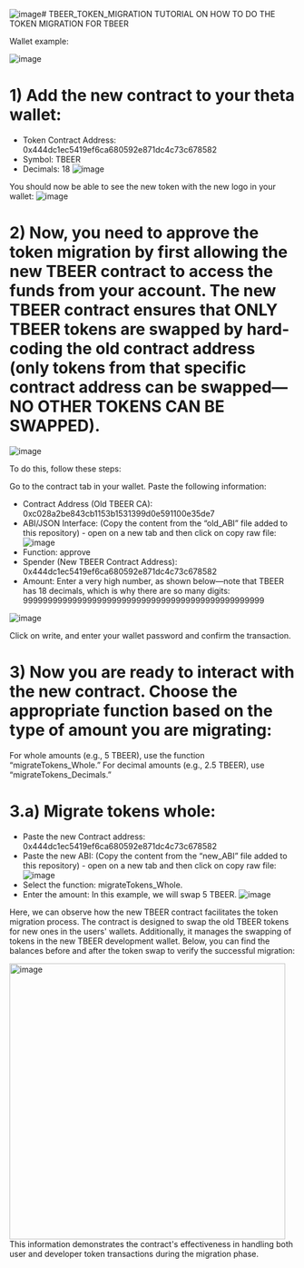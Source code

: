 ![image](https://github.com/THETZILLA/TBEER_TOKEN_MIGRATION/assets/156357319/c19acb83-7c22-486f-a0c9-cdd205eb7920)# TBEER_TOKEN_MIGRATION
TUTORIAL ON HOW TO DO THE TOKEN MIGRATION FOR TBEER

Wallet example:

![image](https://github.com/THETZILLA/TBEER_TOKEN_MIGRATION/assets/156357319/5abb4c91-e16b-4134-9cd2-7a1743ee94ff)

# 1) Add the new contract to your theta wallet:
- Token Contract Address:  0x444dc1ec5419ef6ca680592e871dc4c73c678582
- Symbol: TBEER
- Decimals: 18
![image](https://github.com/THETZILLA/TBEER_TOKEN_MIGRATION/assets/156357319/29bd3c35-dcc1-4ce8-8c76-c150fbacb662)

You should now be able to see the new token with the new logo in your wallet:
![image](https://github.com/THETZILLA/TBEER_TOKEN_MIGRATION/assets/156357319/e991d98f-7440-499f-a8f1-00b3000a7cf7)

# 2) Now, you need to approve the token migration by first allowing the new TBEER contract to access the funds from your account. The new TBEER contract ensures that ONLY TBEER tokens are swapped by hard-coding the old contract address (only tokens from that specific contract address can be swapped—NO OTHER TOKENS CAN BE SWAPPED).
![image](https://github.com/THETZILLA/TBEER_TOKEN_MIGRATION/assets/156357319/d82d93a1-4385-4c87-972d-efa2288d2cdc)


To do this, follow these steps:

Go to the contract tab in your wallet.
Paste the following information:
- Contract Address (Old TBEER CA): 0xc028a2be843cb1153b1531399d0e591100e35de7
- ABI/JSON Interface: (Copy the content from the “old_ABI” file added to this repository) - open on a new tab and then click on copy raw file:
  ![image](https://github.com/THETZILLA/TBEER_TOKEN_MIGRATION/assets/156357319/efa21202-31c3-4225-a4ba-18012bc82303)
- Function: approve
- Spender (New TBEER Contract Address): 0x444dc1ec5419ef6ca680592e871dc4c73c678582
- Amount: Enter a very high number, as shown below—note that TBEER has 18 decimals, which is why there are so many digits: 9999999999999999999999999999999999999999999999999

![image](https://github.com/THETZILLA/TBEER_TOKEN_MIGRATION/assets/156357319/d72e4bf4-7145-4bfe-9da4-391e20418bf3)

Click on write, and enter your wallet password and confirm the transaction.


# 3) Now you are ready to interact with the new contract. Choose the appropriate function based on the type of amount you are migrating:
For whole amounts (e.g., 5 TBEER), use the function “migrateTokens_Whole.”
For decimal amounts (e.g., 2.5 TBEER), use “migrateTokens_Decimals.”

# 3.a) Migrate tokens whole:
- Paste the new Contract address: 0x444dc1ec5419ef6ca680592e871dc4c73c678582
- Paste the new ABI: (Copy the content from the “new_ABI” file added to this repository) - open on a new tab and then click on copy raw file:
  ![image](https://github.com/THETZILLA/TBEER_TOKEN_MIGRATION/assets/156357319/64712072-3830-4868-94b2-a6ae39fe6cec)
- Select the function: migrateTokens_Whole.
- Enter the amount: In this example, we will swap 5 TBEER.
![image](https://github.com/THETZILLA/TBEER_TOKEN_MIGRATION/assets/156357319/cdb8e59c-8a76-4cfe-9cc4-cd5ec79be364)

Here, we can observe how the new TBEER contract facilitates the token migration process. The contract is designed to swap the old TBEER tokens for new ones in the users' wallets. Additionally, it manages the swapping of tokens in the new TBEER development wallet. Below, you can find the balances before and after the token swap to verify the successful migration:

<img width="486" alt="image" src="https://github.com/THETZILLA/TBEER_TOKEN_MIGRATION/assets/156357319/5db34b83-8a99-4e19-8ca7-bbfe6ccb7d5d">
This information demonstrates the contract's effectiveness in handling both user and developer token transactions during the migration phase.


